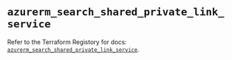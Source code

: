 # `azurerm_search_shared_private_link_service`

Refer to the Terraform Registory for docs: [`azurerm_search_shared_private_link_service`](https://www.terraform.io/docs/providers/azurerm/r/search_shared_private_link_service).
